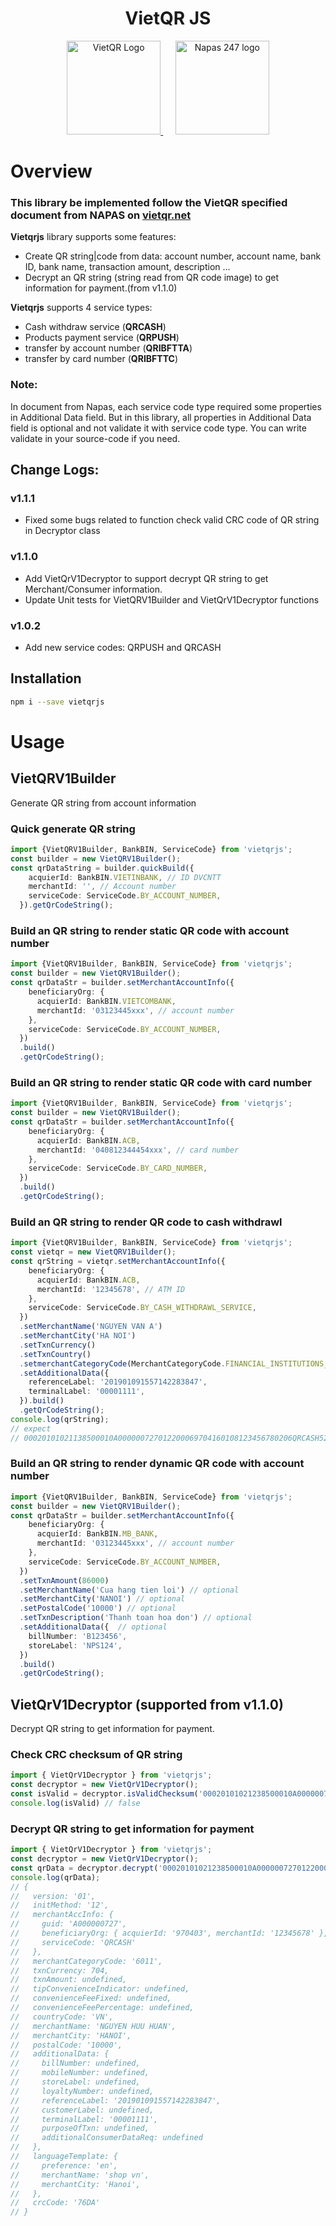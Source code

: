   <h1 align="center">VietQR JS</h1>
<p align="center">
  <a href="http://vietqr.net/" target="blank">
    <img src="https://minisiteb.qltns.mediacdn.vn/minisite/aa12f4ae83b041e3a4a6e97a5cd8875f-chuyentiennhanh247/assets/image/vietqr.png" width="150" alt="VietQR Logo" />
  </a> &nbsp;&nbsp;&nbsp;&nbsp;
  <a href="https://napas.com.vn/dich-vu-chuyen-tien-nhanh-napas-247-182220815095336979.htm" target="blank">
    <img src="https://minisiteb.qltns.mediacdn.vn/minisite/19f78f16d6574c6e9cbe500e822c0aac-chuyentiennhanh/assets/image/ctn-napas-logo.png" width="150" alt="Napas 247 logo">
  </a>
</p>

# Overview 
### This library be implemented follow the VietQR specified document from NAPAS on <a href="https://vietqr.net/" target="blank">vietqr.net</a>
<b>Vietqrjs</b> library supports some features:
   - Create QR string|code from data: account number, account name, bank ID, bank name, transaction amount, description ...
   - Decrypt an QR string (string read from QR code image) to get information for payment.(from v1.1.0)

<b>Vietqrjs</b> supports 4 service types:
  - Cash withdraw service (<b>QRCASH</b>)
  - Products payment service (<b>QRPUSH</b>)
  - transfer by account number (<b>QRIBFTTA</b>)
  - transfer by card number (<b>QRIBFTTC</b>)

  
<h3><b>Note:</b></h3> In document from Napas, each service code type required some properties in Additional Data field. But in this library, all properties in Additional Data field is optional and not validate it with service code type. You can write validate in your source-code if you need.

## Change Logs:
### <b>v1.1.1</b>
  - Fixed some bugs related to function check valid CRC code of QR string in Decryptor class
### <b>v1.1.0</b>
  - Add VietQrV1Decryptor to support decrypt QR string to get Merchant/Consumer information.
  - Update Unit tests for VietQRV1Builder and VietQrV1Decryptor functions
### <b>v1.0.2</b>
  - Add new service codes: QRPUSH and QRCASH

## Installation
```bash
npm i --save vietqrjs
```

# Usage

## VietQRV1Builder
  Generate QR string from account information
### Quick generate QR string
```ts
import {VietQRV1Builder, BankBIN, ServiceCode} from 'vietqrjs';
const builder = new VietQRV1Builder();
const qrDataString = builder.quickBuild({
    acquierId: BankBIN.VIETINBANK, // ID DVCNTT
    merchantId: '', // Account number
    serviceCode: ServiceCode.BY_ACCOUNT_NUMBER,
  }).getQrCodeString();
```

### Build an QR string to render static QR code with account number

```ts
import {VietQRV1Builder, BankBIN, ServiceCode} from 'vietqrjs';
const builder = new VietQRV1Builder();
const qrDataStr = builder.setMerchantAccountInfo({
    beneficiaryOrg: {
      acquierId: BankBIN.VIETCOMBANK,
      merchantId: '03123445xxx', // account number
    },
    serviceCode: ServiceCode.BY_ACCOUNT_NUMBER,
  })
  .build()
  .getQrCodeString();
```

### Build an QR string to render static QR code with card number
```ts
import {VietQRV1Builder, BankBIN, ServiceCode} from 'vietqrjs';
const builder = new VietQRV1Builder();
const qrDataStr = builder.setMerchantAccountInfo({
    beneficiaryOrg: {
      acquierId: BankBIN.ACB,
      merchantId: '040812344454xxx', // card number
    },
    serviceCode: ServiceCode.BY_CARD_NUMBER,
  })
  .build()
  .getQrCodeString();
```

### Build an QR string to render QR code to cash withdrawl
```ts
import {VietQRV1Builder, BankBIN, ServiceCode} from 'vietqrjs';
const vietqr = new VietQRV1Builder();
const qrString = vietqr.setMerchantAccountInfo({
    beneficiaryOrg: {
      acquierId: BankBIN.ACB,
      merchantId: '12345678', // ATM ID
    },
    serviceCode: ServiceCode.BY_CASH_WITHDRAWL_SERVICE,
  })
  .setMerchantName('NGUYEN VAN A')
  .setMerchantCity('HA NOI')
  .setTxnCurrency()
  .setTxnCountry()
  .setmerchantCategoryCode(MerchantCategoryCode.FINANCIAL_INSTITUTIONS_WITH_CASH_DISBURSEMENTS)
  .setAdditionalData({
    referenceLabel: '201901091557142283847',
    terminalLabel: '00001111',
  }).build()
  .getQrCodeString(); 
console.log(qrString);
// expect
// 00020101021138500010A000000727012200069704160108123456780206QRCASH5204601153037045802VN5912NGUYEN VAN A6006HA NOI6237052120190109155714228384707080000111163049CE4
```

### Build an QR string to render dynamic QR code with account number
```ts
import {VietQRV1Builder, BankBIN, ServiceCode} from 'vietqrjs';
const builder = new VietQRV1Builder();
const qrDataStr = builder.setMerchantAccountInfo({
    beneficiaryOrg: {
      acquierId: BankBIN.MB_BANK,
      merchantId: '03123445xxx', // account number
    },
    serviceCode: ServiceCode.BY_ACCOUNT_NUMBER,
  })
  .setTxnAmount(86000)
  .setMerchantName('Cua hang tien loi') // optional
  .setMerchantCity('NANOI') // optional
  .setPostalCode('10000') // optional
  .setTxnDescription('Thanh toan hoa don') // optional
  .setAdditionalData({  // optional
    billNumber: 'B123456',
    storeLabel: 'NPS124',
  })
  .build()
  .getQrCodeString();
```

## VietQrV1Decryptor (supported from v1.1.0)
  Decrypt QR string to get information for payment.
### Check CRC checksum of QR string
```ts
import { VietQrV1Decryptor } from 'vietqrjs';
const decryptor = new VietQrV1Decryptor();
const isValid = decryptor.isValidChecksum('00020101021238500010A000000727012200069704030108123456780206QRCASH5204601153037045802VN5915NGUYEN HUU HUAN6005HANOI6105100006237052120190109155714228384707080000111164260002en0107shop vn0205Hanoi63047611');
console.log(isValid) // false
```

### Decrypt QR string to get information for payment
```ts
import { VietQrV1Decryptor } from 'vietqrjs';
const decryptor = new VietQrV1Decryptor();
const qrData = decryptor.decrypt('00020101021238500010A000000727012200069704030108123456780206QRCASH5204601153037045802VN5915NGUYEN HUU HUAN6005HANOI6105100006237052120190109155714228384707080000111164260002en0107shop vn0205Hanoi630476DA');
console.log(qrData);
// {
//   version: '01',
//   initMethod: '12',
//   merchantAccInfo: {
//     guid: 'A000000727',
//     beneficiaryOrg: { acquierId: '970403', merchantId: '12345678' },
//     serviceCode: 'QRCASH'
//   },
//   merchantCategoryCode: '6011',
//   txnCurrency: 704,
//   txnAmount: undefined,
//   tipConvenienceIndicator: undefined,
//   convenienceFeeFixed: undefined,
//   convenienceFeePercentage: undefined,
//   countryCode: 'VN',
//   merchantName: 'NGUYEN HUU HUAN',
//   merchantCity: 'HANOI',
//   postalCode: '10000',
//   additionalData: {
//     billNumber: undefined,
//     mobileNumber: undefined,
//     storeLabel: undefined,
//     loyaltyNumber: undefined,
//     referenceLabel: '201901091557142283847',
//     customerLabel: undefined,
//     terminalLabel: '00001111',
//     purposeOfTxn: undefined,
//     additionalConsumerDataReq: undefined
//   },
//   languageTemplate: {
//     preference: 'en',
//     merchantName: 'shop vn',
//     merchantCity: 'Hanoi',
//   },
//   crcCode: '76DA'
// }
```